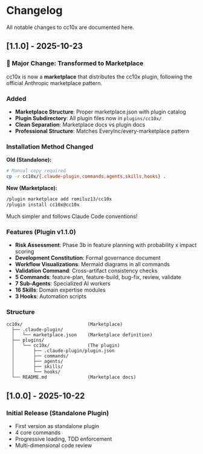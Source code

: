 # Changelog

All notable changes to cc10x are documented here.

## [1.1.0] - 2025-10-23

### 🎉 Major Change: Transformed to Marketplace

cc10x is now a **marketplace** that distributes the cc10x plugin, following the official Anthropic marketplace pattern.

### Added
- **Marketplace Structure**: Proper marketplace.json with plugin catalog
- **Plugin Subdirectory**: All plugin files now in `plugins/cc10x/`
- **Clean Separation**: Marketplace docs vs plugin docs
- **Professional Structure**: Matches EveryInc/every-marketplace pattern

### Installation Method Changed

**Old (Standalone):**
```bash
# Manual copy required
cp -r cc10x/{.claude-plugin,commands,agents,skills,hooks} .
```

**New (Marketplace):**
```bash
/plugin marketplace add romiluz13/cc10x
/plugin install cc10x@cc10x
```

Much simpler and follows Claude Code conventions!

### Features (Plugin v1.1.0)
- **Risk Assessment**: Phase 3b in feature planning with probability x impact scoring
- **Development Constitution**: Formal governance document
- **Workflow Visualizations**: Mermaid diagrams in all commands
- **Validation Command**: Cross-artifact consistency checks
- **5 Commands**: feature-plan, feature-build, bug-fix, review, validate
- **7 Sub-Agents**: Specialized AI workers
- **16 Skills**: Domain expertise modules
- **3 Hooks**: Automation scripts

### Structure
```
cc10x/                        (Marketplace)
  ├── .claude-plugin/
  │   └── marketplace.json    (Marketplace definition)
  ├── plugins/
  │   └── cc10x/              (The plugin)
  │       ├── .claude-plugin/plugin.json
  │       ├── commands/
  │       ├── agents/
  │       ├── skills/
  │       └── hooks/
  └── README.md               (Marketplace docs)
```

## [1.0.0] - 2025-10-22

### Initial Release (Standalone Plugin)
- First version as standalone plugin
- 4 core commands
- Progressive loading, TDD enforcement
- Multi-dimensional code review

